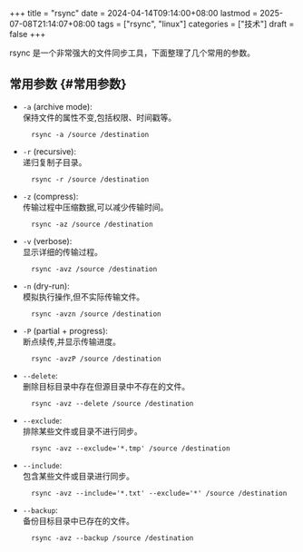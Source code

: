 +++
title = "rsync"
date = 2024-04-14T09:14:00+08:00
lastmod = 2025-07-08T21:14:07+08:00
tags = ["rsync", "linux"]
categories = ["技术"]
draft = false
+++

rsync 是一个非常强大的文件同步工具，下面整理了几个常用的参数。 <br/>

<!--more-->


## 常用参数 {#常用参数}

-   `-a` (archive mode): <br/>
    保持文件的属性不变,包括权限、时间戳等。 <br/>
    ```shell
      rsync -a /source /destination
    ```
-   `-r` (recursive): <br/>
    递归复制子目录。 <br/>
    ```shell
      rsync -r /source /destination
    ```
-   `-z` (compress): <br/>
    传输过程中压缩数据,可以减少传输时间。 <br/>
    ```shell
      rsync -az /source /destination
    ```
-   `-v` (verbose): <br/>
    显示详细的传输过程。 <br/>
    ```shell
      rsync -avz /source /destination
    ```
-   `-n` (dry-run): <br/>
    模拟执行操作,但不实际传输文件。 <br/>
    ```shell
      rsync -avzn /source /destination
    ```
-   `-P` (partial + progress): <br/>
    断点续传,并显示传输进度。 <br/>
    ```shell
      rsync -avzP /source /destination
    ```
-   `--delete`: <br/>
    删除目标目录中存在但源目录中不存在的文件。 <br/>
    ```shell
      rsync -avz --delete /source /destination
    ```
-   `--exclude`: <br/>
    排除某些文件或目录不进行同步。 <br/>
    ```shell
      rsync -avz --exclude='*.tmp' /source /destination
    ```
-   `--include`: <br/>
    包含某些文件或目录进行同步。 <br/>
    ```shell
      rsync -avz --include='*.txt' --exclude='*' /source /destination
    ```
-   `--backup`: <br/>
    备份目标目录中已存在的文件。 <br/>
    ```shell
      rsync -avz --backup /source /destination
    ```

